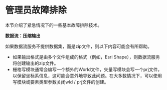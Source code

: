 # 管理员故障排除

本节介绍了紧急情况下的一些基本故障排除技术。

**数据流：压缩输出**

如果数据流服务不提供数据集，而是zip文件，则以下内容可能会有所帮助。

- 如果输出格式是由多个文件组成的格式（例如，Esri Shape），则数据流服务将创建输出的zip文件。
- 栅格写模块通常会编写一个额外的World文件，矢量写模块会写一个prj文件，以保留坐标系信息，这可能会意外地导致此问题。在大多数情况下，可以使用写模块或要素类型参数关闭wld / prj文件的创建。
